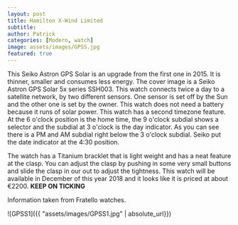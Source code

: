 ```yaml
---
layout: post
title: Hamilton X-Wind Limited
subtitle:
author: Patrick
categories: [Modern, watch]
image: assets/images/GPSS.jpg
featured: true
---
```


This Seiko Astron GPS Solar is an upgrade from the first one in 2015. It is thinner, smaller and consumes less energy. The cover image is a Seiko Astron GPS Solar 5x series SSH003. This watch connects twice a day to a satellite network, by two different sensors. One sensor is set off by the Sun and the other one is set by the owner. This watch does not need a battery because it runs of solar power. This watch has a second timezone feature. At the 6 o'clock position is the home time, the 9 o'clock subdial shows a selector and the subdial at 3 o'clock is the day indicator. As you can see there is a PM and AM subdial right below the 3 o'clock subdial. Seiko put the date indicator at the 4:30 position. 

The watch has a Titanium bracklet that is light weight and has a neat feature at the clasp. You can adjust the clasp by pushing in some very small buttons and slide the clasp in our out to adjust the tightness. This watch will be available in December of this year 2018 and it looks like it is priced at about €2200. **KEEP ON TICKING**

Information taken from Fratello watches. 

![GPSS1]({{ "assets/images/GPSS1.jpg" | absolute_url}})
